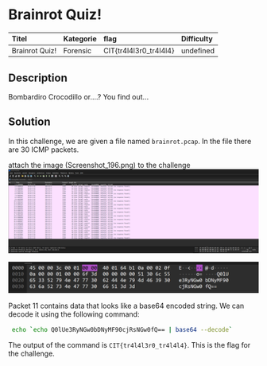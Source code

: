 # Brainrot Quiz!

| Titel          | Kategorie | flag | Difficulty |
| :---        |    :----   |:--- | :--- |
| Brainrot Quiz! | Forensic  | CIT{tr4l4l3r0_tr4l4l4} | undefined |


## Description
Bombardiro Crocodillo or....? You find out...


## Solution
In this challenge, we are given a file named `brainrot.pcap`. In the file there are 30 ICMP packets.

attach the image (Screenshot_196.png) to the challenge
![wireshark](images/Screenshot_196.png)

![Packet 11](images/Screenshot_197.png)

Packet 11 contains data that looks like a base64 encoded string. We can decode it using the following command:

```bash
 echo `echo Q0lUe3RyNGw0bDNyMF90cjRsNGw0fQ== | base64 --decode`
```
The output of the command is `CIT{tr4l4l3r0_tr4l4l4}`. This is the flag for the challenge.